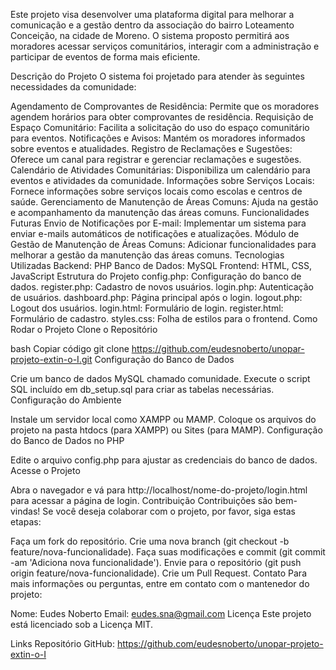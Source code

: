 Este projeto visa desenvolver uma plataforma digital para melhorar a comunicação e a gestão dentro da associação do bairro Loteamento Conceição, na cidade de Moreno. O sistema proposto permitirá aos moradores acessar serviços comunitários, interagir com a administração e participar de eventos de forma mais eficiente.

Descrição do Projeto
O sistema foi projetado para atender às seguintes necessidades da comunidade:

Agendamento de Comprovantes de Residência: Permite que os moradores agendem horários para obter comprovantes de residência.
Requisição de Espaço Comunitário: Facilita a solicitação do uso do espaço comunitário para eventos.
Notificações e Avisos: Mantém os moradores informados sobre eventos e atualidades.
Registro de Reclamações e Sugestões: Oferece um canal para registrar e gerenciar reclamações e sugestões.
Calendário de Atividades Comunitárias: Disponibiliza um calendário para eventos e atividades da comunidade.
Informações sobre Serviços Locais: Fornece informações sobre serviços locais como escolas e centros de saúde.
Gerenciamento de Manutenção de Áreas Comuns: Ajuda na gestão e acompanhamento da manutenção das áreas comuns.
Funcionalidades Futuras
Envio de Notificações por E-mail: Implementar um sistema para enviar e-mails automáticos de notificações e atualizações.
Módulo de Gestão de Manutenção de Áreas Comuns: Adicionar funcionalidades para melhorar a gestão da manutenção das áreas comuns.
Tecnologias Utilizadas
Backend: PHP
Banco de Dados: MySQL
Frontend: HTML, CSS, JavaScript
Estrutura do Projeto
config.php: Configuração do banco de dados.
register.php: Cadastro de novos usuários.
login.php: Autenticação de usuários.
dashboard.php: Página principal após o login.
logout.php: Logout dos usuários.
login.html: Formulário de login.
register.html: Formulário de cadastro.
styles.css: Folha de estilos para o frontend.
Como Rodar o Projeto
Clone o Repositório

bash
Copiar código
git clone https://github.com/eudesnoberto/unopar-projeto-extin-o-I.git
Configuração do Banco de Dados

Crie um banco de dados MySQL chamado comunidade.
Execute o script SQL incluído em db_setup.sql para criar as tabelas necessárias.
Configuração do Ambiente

Instale um servidor local como XAMPP ou MAMP.
Coloque os arquivos do projeto na pasta htdocs (para XAMPP) ou Sites (para MAMP).
Configuração do Banco de Dados no PHP

Edite o arquivo config.php para ajustar as credenciais do banco de dados.
Acesse o Projeto

Abra o navegador e vá para http://localhost/nome-do-projeto/login.html para acessar a página de login.
Contribuição
Contribuições são bem-vindas! Se você deseja colaborar com o projeto, por favor, siga estas etapas:

Faça um fork do repositório.
Crie uma nova branch (git checkout -b feature/nova-funcionalidade).
Faça suas modificações e commit (git commit -am 'Adiciona nova funcionalidade').
Envie para o repositório (git push origin feature/nova-funcionalidade).
Crie um Pull Request.
Contato
Para mais informações ou perguntas, entre em contato com o mantenedor do projeto:

Nome: Eudes Noberto
Email: eudes.sna@gmail.com
Licença
Este projeto está licenciado sob a Licença MIT.

Links
Repositório GitHub: https://github.com/eudesnoberto/unopar-projeto-extin-o-I
